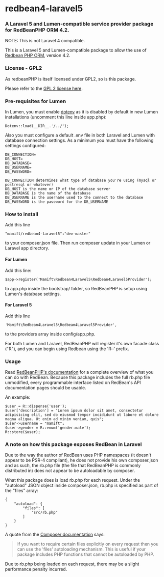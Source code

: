 # redbean4-laravel5
### A Laravel 5 and Lumen-compatible service provider package for RedBeanPHP ORM 4.2.

NOTE: This is not Laravel 4 compatible.

This is a Laravel 5 and Lumen-compatible package to allow the use of [Redbean PHP ORM](http://redbeanphp.com), version 4.2.

### License - GPL2

As redbeanPHP is itself licensed under GPL2, so is this package.

Please refer to the [GPL 2 license here](https://www.gnu.org/licenses/gpl-2.0.html).

### Pre-requisites for Lumen

In Lumen, you must enable [dotenv](http://lumen.laravel.com/docs/database#configuration) as it is disabled by default in new Lumen installations (uncomment this line inside app.php):
	
	Dotenv::load(__DIR__.'/../');
	
Also you must configure a default .env file in both Laravel and Lumen with database connection settings. As a minimum you must have the following settings configured:
	
	DB_CONNECTION=
	DB_HOST=
	DB_DATABASE=
	DB_USERNAME=
	DB_PASSWORD=

	DB_CONNECTION determines what type of database you're using (mysql or postresql or whatever)
	DB_HOST is the name or IP of the database server
	DB_DATABASE is the name of the database
	DB_USERNAME is the username used to the connect to the database
	DB_PASSWORD is the password for the DB_USERNAME

### How to install

Add this line
	
	"mamift/redbean4-laravel5":"dev-master" 
	
to your composer.json file. Then run composer update in your Lumen or Laravel app directory. 

#### For Lumen 

Add this line:

	$app->register('Mamift\Redbean4Laravel5\Redbean4Laravel5Provider');

to app.php inside the bootstrap/ folder, so RedBeanPHP is setup using Lumen's database settings. 

#### For Laravel 5

Add this line

	'Mamift\Redbean4Laravel5\Redbean4Laravel5Provider',

to the providers array inside config/app.php.

For both Lumen and Laravel, RedBeanPHP will register it's own facade class ("R"), and you can begin using Redbean using the 'R::' prefix.

### Usage

Read [RedBeanPHP's documentation](http://redbeanphp.com/crud) for a complete overview of what you can do with RedBean. Because this package includes the full rb.php file unmodified, every programmable interface listed on RedBean's API documentation pages should be usable.

An example:

	$user = R::dispense('user');
	$user['description'] = "Lorem ipsum dolor sit amet, consectetur adipisicing elit, sed do eiusmod tempor incididunt ut labore et dolore magna aliqua. Ut enim ad minim veniam, quis";
	$user->username = "mamift";
	$user->gender = R::enum('gender:male');
	R::store($user);

### A note on how this package exposes RedBean in Laravel

Due to the way the author of RedBean uses PHP namespaces (it doesn't appear to be PSR-4 compliant), he does not provide his own composer.json and as such, the rb.php file (the file that RedBeanPHP is commonly distributed in) does not appear to be autoloadable by composer.

What this package does is load rb.php for each request. Under the "autoload" JSON object inside composer.json, rb.php is specified as part of the "files" array:

	{
	    "autoload": {
    	    "files": [
    	        "src/rb.php"
    	    ]
    	}
	}
	
A quote from the [Composer documentation](https://getcomposer.org/doc/04-schema.md#files) says:
>If you want to require certain files explicitly on every request then you can use the 'files' autoloading mechanism. This is useful if your package includes PHP functions that cannot be autoloaded by PHP.

Due to rb.php being loaded on each request, there may be a slight performance penalty incurred.